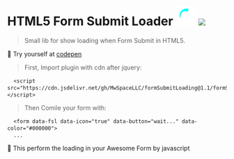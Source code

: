 # HTML5 Form Submit Loader <img src="loading.svg" width="45"> <img src="https://upload.wikimedia.org/wikipedia/commons/thumb/9/99/Unofficial_JavaScript_logo_2.svg/768px-Unofficial_JavaScript_logo_2.svg.png" width="40">

> Small lib for show loading when Form Submit in HTML5.

🚀 Try yourself at <a href="https://codepen.io/mwspacellc/pen/yLYbvwv" target="_blank">codepen</a>

> First, Import plugin with cdn after jquery: 
```
  <script src="https://cdn.jsdelivr.net/gh/MwSpaceLLC/formSubmitLoading@1.1/formSubmitLoading.min.js"></script>
```
> Then Comile your form with:
```
  <form data-fsl data-icon="true" data-button="wait..." data-color="#000000">
  ...
```
👻 This perform the loading in your Awesome Form by javascript
